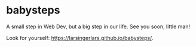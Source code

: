 # babysteps
A small step in Web Dev, but a big step in our life. See you soon, little man!

Look for yourself: https://larsingerlars.github.io/babysteps/.
